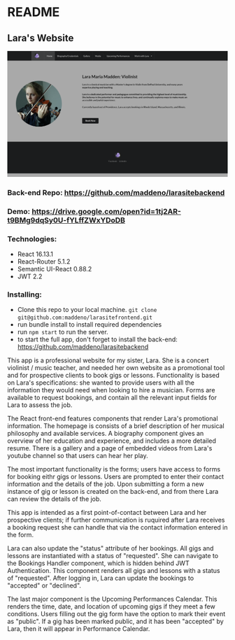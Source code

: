 # README

## Lara's Website

![](src/assets/larasite_screenshot.png)

### Back-end Repo: https://github.com/maddeno/larasitebackend

### Demo: https://drive.google.com/open?id=1tj2AR-t9BMg9dqSy0U-fYLffZWxYDoDB

### Technologies: 
  - React 16.13.1
  - React-Router 5.1.2
  - Semantic UI-React 0.88.2
  - JWT 2.2

### Installing: 
  - Clone this repo to your local machine. ```git clone git@github.com:maddeno/larasitefrontend.git```
  - run bundle install to install required dependencies
  - run ```npm start``` to run the server.
  - to start the full app, don't forget to install the back-end: https://github.com/maddeno/larasitebackend


This app is a professional website for my sister, Lara. She is a concert violinist / music teacher, and needed her own website as a promotional tool and for prospective clients to book gigs or lessons. Functionality is based on Lara's specifications: she wanted to provide users with all the information they would need when looking to hire a musician. Forms are available to request bookings, and contain all the relevant input fields for Lara to assess the job. 

The React front-end features components that render Lara's promotional information. The homepage is consists of a brief description of her musical philosophy and available services. A biography component gives an overview of her education and experience, and includes a more detailed resume. There is a gallery and a page of embedded videos from Lara's youtube channel so that users can hear her play. 

The most important functionality is the forms; users have access to forms for booking eithr gigs or lessons. Users are prompted to enter their contact information and the details of the job. Upon submitting a form a new instance of gig or lesson is created on the back-end, and from there Lara can review the details of the job. 

This app is intended as a first point-of-contact between Lara and her prospective clients; if further communication is ruquired after Lara receives a booking request she can handle that via the contact information entered in the form. 

Lara can also update the "status" attribute of her bookings. All gigs and lessons are instantiated with a status of "requested". She can navigate to the Bookings Handler component, which is hidden behind JWT Authentication. This component renders all gigs and lessons with a status of "requested". After logging in, Lara can update the bookings to "accepted" or "declined".

The last major component is the Upcoming Performances Calendar. This renders the time, date, and location of upcoming gigs if they meet a few conditions. Users filling out the gig form have the option to mark their event as "public". If a gig has been marked public, and it has been "accepted" by Lara, then it will appear in Performance Calendar. 